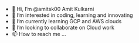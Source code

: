 - 👋 Hi, I’m @amitsk00 Amit Kulkarni
- 👀 I’m interested in coding, learning and innovating
- 🌱 I’m currently learning GCP and AWS clouds
- 💞️ I’m looking to collaborate on Cloud work
- 📫 How to reach me ...

<!---
amitsk00/amitsk00 is a ✨ special ✨ repository because its `README.md` (this file) appears on your GitHub profile.
You can click the Preview link to take a look at your changes.
--->
